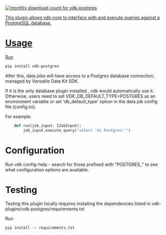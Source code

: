 <a href="https://pypistats.org/packages/vdk-postgres" alt="Monthly Downloads">
        <img src="https://img.shields.io/pypi/dm/vdk-postgres.svg" alt="monthly download count for vdk-postgres">

This plugin allows vdk-core to interface with and execute queries against a PostgreSQL database.

# Usage

Run
```bash
pip install vdk-postgres
```

After this, data jobs will have access to a Postgres database connection, managed by Versatile Data Kit SDK.

If it is the only database plugin installed , vdk would automatically use it.
Otherwise, users need to set VDK_DB_DEFAULT_TYPE=POSTGRES as an environment variable or set 'db_default_type' option in the data job config file (config.ini).

For example

```python
    def run(job_input: IJobInput):
        job_input.execute_query("select 'Hi Postgres!'")
```

# Configuration

Run vdk config-help - search for those prefixed with "POSTGRES_" to see what configuration options are available.

# Testing

Testing this plugin locally requires installing the dependencies listed in vdk-plugins/vdk-postgres/requirements.txt

Run
```bash
pip install -r requirements.txt
```
